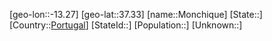 ﻿---
location: [37.33,-13.27]
type: City
tags:
- geo/City


SpocWebEntityId: 32549
isDeleted: false
confidential: public

---
[geo-lon::-13.27]
[geo-lat::37.33]
[name::Monchique]
[State::]
[Country::[Portugal](geo/Continent/Europe/Portugal.md)]
[StateId::]
[Population::]
[Unknown::]

